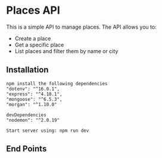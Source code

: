 # Places API

This is a simple API to manage places. The API allows you to: 
- Create a place
- Get a specific place
- List places and filter them by name or city

## Installation
```
npm install the following dependencies 
"dotenv": "^16.0.1",
"express": "^4.18.1",
"mongoose": "^6.5.3",
"morgan": "^1.10.0"

devDependencies
"nodemon": "^2.0.19"

Start server using: npm run dev
```
## End Points


